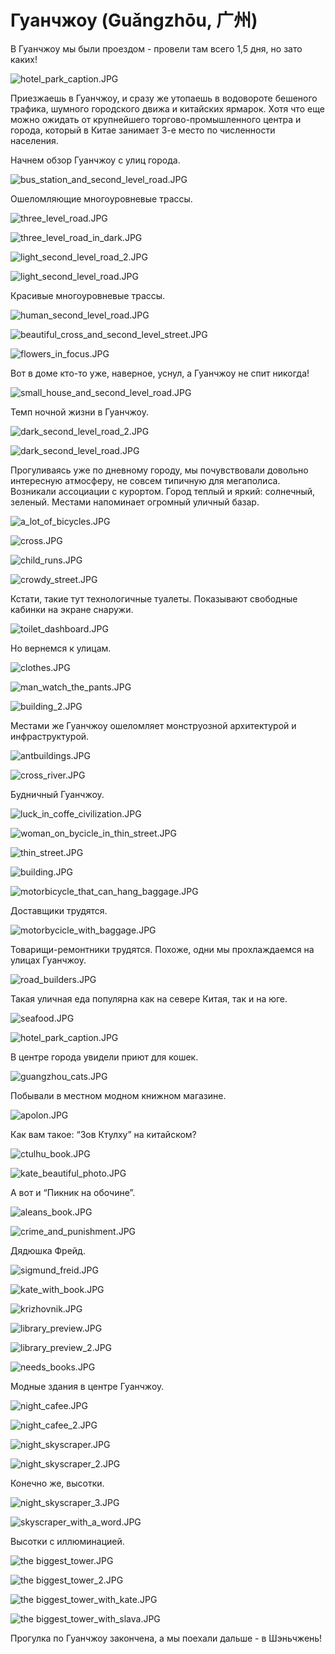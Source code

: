 
# Гуанчжоу (Guǎngzhōu, 广州)

В Гуанчжоу мы были проездом - провели там всего 1,5 дня, но зато каких!

![hotel_park_caption.JPG](images/hotel_park_caption.jpg)

Приезжаешь в Гуанчжоу, и сразу же утопаешь в водовороте бешеного трафика, шумного городского движа и китайских ярмарок. Хотя что еще можно ожидать от крупнейшего торгово-промышленного центра и города, который в Китае занимает 3-е место по численности населения.

Начнем обзор Гуанчжоу с улиц города.

![bus_station_and_second_level_road.JPG](images/bus_station_and_second_level_road.jpg)

Ошеломляющие многоуровневые трассы.

![three_level_road.JPG](images/three_level_road.jpg)

![three_level_road_in_dark.JPG](images/three_level_road_in_dark.jpg)

![light_second_level_road_2.JPG](images/light_second_level_road_2.jpg)

![light_second_level_road.JPG](images/light_second_level_road.jpg)

Красивые многоуровневые трассы.

![human_second_level_road.JPG](images/human_second_level_road.jpg)

![beautiful_cross_and_second_level_street.JPG](images/beautiful_cross_and_second_level_street.jpg)

![flowers_in_focus.JPG](images/flowers_in_focus.jpg)

Вот в доме кто-то уже, наверное, уснул, а Гуанчжоу не спит никогда!

![small_house_and_second_level_road.JPG](images/small_house_and_second_level_road.jpg)

Темп ночной жизни в Гуанчжоу.

![dark_second_level_road_2.JPG](images/dark_second_level_road_2.jpg)

![dark_second_level_road.JPG](images/dark_second_level_road.jpg)

Прогуливаясь уже по дневному городу, мы почувствовали довольно интересную атмосферу, не совсем типичную для мегаполиса. Возникали ассоциации с курортом. Город теплый и яркий: солнечный, зеленый. Местами напоминает огромный уличный базар. 

![a_lot_of_bicycles.JPG](images/a_lot_of_bicycles.jpg)

![cross.JPG](images/cross.jpg)

![child_runs.JPG](images/child_runs.jpg)

![crowdy_street.JPG](images/crowdy_street.jpg)

Кстати, такие тут технологичные туалеты. Показывают свободные кабинки на экране снаружи.

![toilet_dashboard.JPG](images/toilet_dashboard.jpg)

Но вернемся к улицам.

![clothes.JPG](images/clothes.jpg)

![man_watch_the_pants.JPG](images/man_watch_the_pants.jpg)

![building_2.JPG](images/building_2.jpg)

Местами же Гуанчжоу ошеломляет монструозной архитектурой и инфраструктурой.

![antbuildings.JPG](images/antbuildings.jpg)

![cross_river.JPG](images/cross_river.jpg)

Будничный Гуанчжоу.

![luck_in_coffe_civilization.JPG](images/luck_in_coffe_civilization.jpg)

![woman_on_bycicle_in_thin_street.JPG](images/woman_on_bycicle_in_thin_street.jpg)

![thin_street.JPG](images/thin_street.jpg)

![building.JPG](images/building.jpg)

![motorbicycle_that_can_hang_baggage.JPG](images/motorbicycle_that_can_hang_baggage.jpg)

Доставщики трудятся.

![motorbycicle_with_baggage.JPG](images/motorbycicle_with_baggage.jpg)

Товарищи-ремонтники трудятся. Похоже, одни мы прохлаждаемся на улицах Гуанчжоу.

![road_builders.JPG](images/road_builders.jpg)

Такая уличная еда популярна как на севере Китая, так и на юге. 

![seafood.JPG](images/seafood.jpg)

![hotel_park_caption.JPG](images/hotel_park_caption.jpg)

В центре города увидели приют для кошек.

![guangzhou_cats.JPG](images/guangzhou_cats.jpg)

Побывали в местном модном книжном магазине.

![apolon.JPG](images/apolon.jpg)

Как вам такое: “Зов Ктулху” на китайском?

![ctulhu_book.JPG](images/ctulhu_book.jpg)

![kate_beautiful_photo.JPG](images/kate_beautiful_photo.jpg)

А вот и “Пикник на обочине”.

![aleans_book.JPG](images/aleans_book.jpg)

![crime_and_punishment.JPG](images/crime_and_punishment.jpg)

Дядюшка Фрейд.

![sigmund_freid.JPG](images/sigmund_freid.jpg)

![kate_with_book.JPG](images/kate_with_book.jpg)

![krizhovnik.JPG](images/krizhovnik.jpg)

![library_preview.JPG](images/library_preview.jpg)

![library_preview_2.JPG](images/library_preview_2.jpg)

![needs_books.JPG](images/needs_books.jpg)

Модные здания в центре Гуанчжоу.

![night_cafee.JPG](images/night_cafee.jpg)

![night_cafee_2.JPG](images/night_cafee_2.jpg)


![night_skyscraper.JPG](images/night_skyscraper.jpg)

![night_skyscraper_2.JPG](images/night_skyscraper_2.jpg)

Конечно же, высотки.

![night_skyscraper_3.JPG](images/night_skyscraper_3.jpg)

![skyscraper_with_a_word.JPG](images/skyscraper_with_a_word.jpg)

Высотки с иллюминацией.

![the biggest_tower.JPG](images/the_biggest_tower.jpg)

![the biggest_tower_2.JPG](images/the_biggest_tower_2.jpg)

![the biggest_tower_with_kate.JPG](images/the_biggest_tower_with_kate.jpg)

![the biggest_tower_with_slava.JPG](images/the_biggest_tower_with_slava.jpg)

Прогулка по Гуанчжоу закончена, а мы поехали дальше - в Шэньчжень!